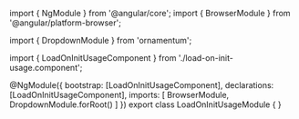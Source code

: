 import { NgModule } from '@angular/core';
import { BrowserModule } from '@angular/platform-browser';
  
import { DropdownModule } from 'ornamentum';
  
import { LoadOnInitUsageComponent } from './load-on-init-usage.component';

@NgModule({
 bootstrap: [LoadOnInitUsageComponent],
 declarations: [LoadOnInitUsageComponent],
 imports: [
    BrowserModule, 
    DropdownModule.forRoot()
  ]
})
export class LoadOnInitUsageModule {
}
